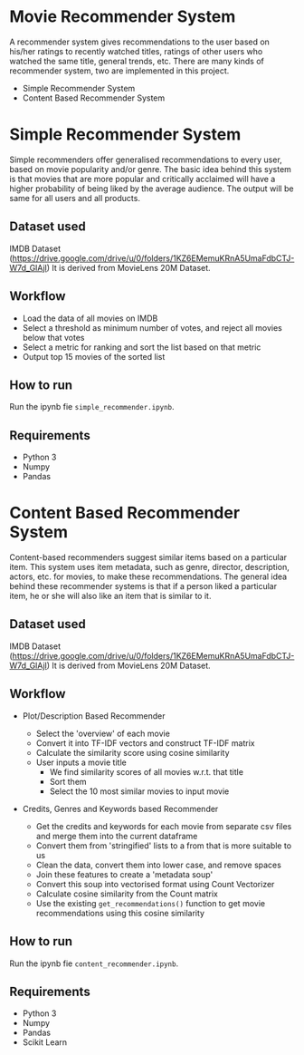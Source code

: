 # Movie Recommender System

A recommender system gives recommendations to the user based on his/her ratings to recently watched titles, ratings of other users who watched the same title, general trends, etc. There are many kinds of recommender system, two are implemented in this project.

- Simple Recommender System
- Content Based Recommender System

# Simple Recommender System

Simple recommenders offer generalised recommendations to every user, based on movie popularity and/or genre. The basic idea behind this system is that movies that are more popular and critically acclaimed will have a higher probability of being liked by the average audience.  The output will be same for all users and all products.

## Dataset used

IMDB Dataset (https://drive.google.com/drive/u/0/folders/1KZ6EMemuKRnA5UmaFdbCTJ-W7d_GlAjI)
It is derived from MovieLens 20M Dataset.

## Workflow

- Load the data of all movies on IMDB
- Select a threshold as minimum number of votes, and reject all movies below that votes
- Select a metric for ranking and sort the list based on that metric
- Output top 15 movies of the sorted list

## How to run
Run the ipynb fie `simple_recommender.ipynb`. 

## Requirements

- Python 3
- Numpy
- Pandas

# Content Based Recommender System

Content-based recommenders suggest similar items based on a particular item. This system uses item metadata, such as genre, director, description, actors, etc. for movies, to make these recommendations. The general idea behind these recommender systems is that if a person liked a particular item, he or she will also like an item that is similar to it.

## Dataset used

IMDB Dataset (https://drive.google.com/drive/u/0/folders/1KZ6EMemuKRnA5UmaFdbCTJ-W7d_GlAjI)
It is derived from MovieLens 20M Dataset.

## Workflow

- Plot/Description Based Recommender
  - Select the 'overview' of each movie
  - Convert it into TF-IDF vectors and construct TF-IDF matrix
  - Calculate the similarity score using cosine similarity
  - User inputs a movie title
    - We find similarity scores of all movies w.r.t. that title
    - Sort them
    - Select the 10 most similar movies to input movie

- Credits, Genres and Keywords based Recommender
  - Get the credits and keywords for each movie from separate csv files and merge them into the current dataframe
  - Convert them from 'stringified' lists to a from that is more suitable to us
  - Clean the data, convert them into lower case, and remove spaces
  - Join these features to create a 'metadata soup'
  - Convert this soup into vectorised format using Count Vectorizer
  - Calculate cosine similarity from the Count matrix
  - Use the existing `get_recommendations()` function to get movie recommendations using this cosine similarity

## How to run
Run the ipynb fie `content_recommender.ipynb`. 

## Requirements

- Python 3
- Numpy
- Pandas
- Scikit Learn





